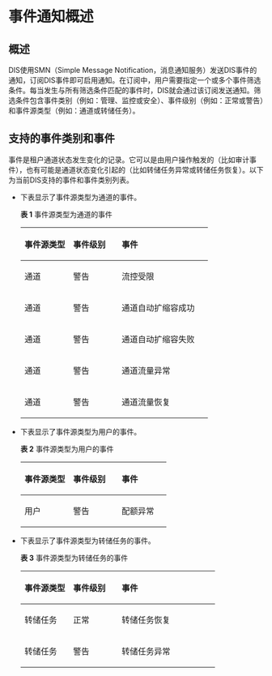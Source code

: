 # 事件通知概述<a name="dgc_01_0256"></a>

## 概述<a name="zh-cn_topic_0130822400_zh-cn_topic_0107811180_section3770351407"></a>

DIS使用SMN（Simple Message Notification，消息通知服务）发送DIS事件的通知，订阅DIS事件即可启用通知。在订阅中，用户需要指定一个或多个事件筛选条件。每当发生与所有筛选条件匹配的事件时，DIS就会通过该订阅发送通知。筛选条件包含事件类别（例如：管理、监控或安全）、事件级别（例如：正常或警告）和事件源类型（例如：通道或转储任务）。

## 支持的事件类别和事件<a name="zh-cn_topic_0130822400_zh-cn_topic_0107811180_section137895423016"></a>

事件是租户通道状态发生变化的记录。它可以是由用户操作触发的（比如审计事件），也有可能是通道状态变化引起的（比如转储任务异常或转储任务恢复）。以下为当前DIS支持的事件和事件类别列表。

-   下表显示了事件源类型为通道的事件。

    **表 1**  事件源类型为通道的事件

    <a name="zh-cn_topic_0130822400_zh-cn_topic_0107811180_table132626599467"></a>
    <table><thead align="left"><tr id="zh-cn_topic_0130822400_zh-cn_topic_0107811180_row126231359134620"><th class="cellrowborder" valign="top" width="25.92740725927407%" id="mcps1.2.4.1.1"><p id="zh-cn_topic_0130822400_zh-cn_topic_0107811180_p26231459194614"><a name="zh-cn_topic_0130822400_zh-cn_topic_0107811180_p26231459194614"></a><a name="zh-cn_topic_0130822400_zh-cn_topic_0107811180_p26231459194614"></a>事件源类型</p>
    </th>
    <th class="cellrowborder" valign="top" width="25.92740725927407%" id="mcps1.2.4.1.2"><p id="zh-cn_topic_0130822400_zh-cn_topic_0107811180_p5623759134615"><a name="zh-cn_topic_0130822400_zh-cn_topic_0107811180_p5623759134615"></a><a name="zh-cn_topic_0130822400_zh-cn_topic_0107811180_p5623759134615"></a>事件级别</p>
    </th>
    <th class="cellrowborder" valign="top" width="48.145185481451854%" id="mcps1.2.4.1.3"><p id="zh-cn_topic_0130822400_zh-cn_topic_0107811180_p762320598465"><a name="zh-cn_topic_0130822400_zh-cn_topic_0107811180_p762320598465"></a><a name="zh-cn_topic_0130822400_zh-cn_topic_0107811180_p762320598465"></a>事件</p>
    </th>
    </tr>
    </thead>
    <tbody><tr id="zh-cn_topic_0130822400_zh-cn_topic_0107811180_row106231259124610"><td class="cellrowborder" valign="top" width="25.92740725927407%" headers="mcps1.2.4.1.1 "><p id="zh-cn_topic_0130822400_p14426115517105"><a name="zh-cn_topic_0130822400_p14426115517105"></a><a name="zh-cn_topic_0130822400_p14426115517105"></a>通道</p>
    </td>
    <td class="cellrowborder" valign="top" width="25.92740725927407%" headers="mcps1.2.4.1.2 "><p id="zh-cn_topic_0130822400_zh-cn_topic_0107811180_p1163654310178"><a name="zh-cn_topic_0130822400_zh-cn_topic_0107811180_p1163654310178"></a><a name="zh-cn_topic_0130822400_zh-cn_topic_0107811180_p1163654310178"></a>警告</p>
    </td>
    <td class="cellrowborder" valign="top" width="48.145185481451854%" headers="mcps1.2.4.1.3 "><p id="zh-cn_topic_0130822400_zh-cn_topic_0107811180_p46346432179"><a name="zh-cn_topic_0130822400_zh-cn_topic_0107811180_p46346432179"></a><a name="zh-cn_topic_0130822400_zh-cn_topic_0107811180_p46346432179"></a>流控受限</p>
    </td>
    </tr>
    <tr id="zh-cn_topic_0130822400_row06531683820"><td class="cellrowborder" valign="top" width="25.92740725927407%" headers="mcps1.2.4.1.1 "><p id="zh-cn_topic_0130822400_p260617017398"><a name="zh-cn_topic_0130822400_p260617017398"></a><a name="zh-cn_topic_0130822400_p260617017398"></a>通道</p>
    </td>
    <td class="cellrowborder" valign="top" width="25.92740725927407%" headers="mcps1.2.4.1.2 "><p id="zh-cn_topic_0130822400_p1587119313913"><a name="zh-cn_topic_0130822400_p1587119313913"></a><a name="zh-cn_topic_0130822400_p1587119313913"></a>警告</p>
    </td>
    <td class="cellrowborder" valign="top" width="48.145185481451854%" headers="mcps1.2.4.1.3 "><p id="zh-cn_topic_0130822400_p665316113818"><a name="zh-cn_topic_0130822400_p665316113818"></a><a name="zh-cn_topic_0130822400_p665316113818"></a>通道自动扩缩容成功</p>
    </td>
    </tr>
    <tr id="zh-cn_topic_0130822400_row5696103519386"><td class="cellrowborder" valign="top" width="25.92740725927407%" headers="mcps1.2.4.1.1 "><p id="zh-cn_topic_0130822400_p3254619394"><a name="zh-cn_topic_0130822400_p3254619394"></a><a name="zh-cn_topic_0130822400_p3254619394"></a>通道</p>
    </td>
    <td class="cellrowborder" valign="top" width="25.92740725927407%" headers="mcps1.2.4.1.2 "><p id="zh-cn_topic_0130822400_p1747311416398"><a name="zh-cn_topic_0130822400_p1747311416398"></a><a name="zh-cn_topic_0130822400_p1747311416398"></a>警告</p>
    </td>
    <td class="cellrowborder" valign="top" width="48.145185481451854%" headers="mcps1.2.4.1.3 "><p id="zh-cn_topic_0130822400_p176964353381"><a name="zh-cn_topic_0130822400_p176964353381"></a><a name="zh-cn_topic_0130822400_p176964353381"></a>通道自动扩缩容失败</p>
    </td>
    </tr>
    <tr id="zh-cn_topic_0130822400_row16431632598"><td class="cellrowborder" valign="top" width="25.92740725927407%" headers="mcps1.2.4.1.1 "><p id="zh-cn_topic_0130822400_p1343163212914"><a name="zh-cn_topic_0130822400_p1343163212914"></a><a name="zh-cn_topic_0130822400_p1343163212914"></a>通道</p>
    </td>
    <td class="cellrowborder" valign="top" width="25.92740725927407%" headers="mcps1.2.4.1.2 "><p id="zh-cn_topic_0130822400_p185831449914"><a name="zh-cn_topic_0130822400_p185831449914"></a><a name="zh-cn_topic_0130822400_p185831449914"></a>警告</p>
    </td>
    <td class="cellrowborder" valign="top" width="48.145185481451854%" headers="mcps1.2.4.1.3 "><p id="zh-cn_topic_0130822400_p84333211917"><a name="zh-cn_topic_0130822400_p84333211917"></a><a name="zh-cn_topic_0130822400_p84333211917"></a>通道流量异常</p>
    </td>
    </tr>
    <tr id="zh-cn_topic_0130822400_row138898341691"><td class="cellrowborder" valign="top" width="25.92740725927407%" headers="mcps1.2.4.1.1 "><p id="zh-cn_topic_0130822400_p11873124016915"><a name="zh-cn_topic_0130822400_p11873124016915"></a><a name="zh-cn_topic_0130822400_p11873124016915"></a>通道</p>
    </td>
    <td class="cellrowborder" valign="top" width="25.92740725927407%" headers="mcps1.2.4.1.2 "><p id="zh-cn_topic_0130822400_p15209114516917"><a name="zh-cn_topic_0130822400_p15209114516917"></a><a name="zh-cn_topic_0130822400_p15209114516917"></a>警告</p>
    </td>
    <td class="cellrowborder" valign="top" width="48.145185481451854%" headers="mcps1.2.4.1.3 "><p id="zh-cn_topic_0130822400_p1988913341999"><a name="zh-cn_topic_0130822400_p1988913341999"></a><a name="zh-cn_topic_0130822400_p1988913341999"></a>通道流量恢复</p>
    </td>
    </tr>
    </tbody>
    </table>

-   下表显示了事件源类型为用户的事件。

    **表 2**  事件源类型为用户的事件

    <a name="zh-cn_topic_0130822400_table11464153214445"></a>
    <table><thead align="left"><tr id="zh-cn_topic_0130822400_row114641432124417"><th class="cellrowborder" valign="top" width="33.33333333333333%" id="mcps1.2.4.1.1"><p id="zh-cn_topic_0130822400_p393394614414"><a name="zh-cn_topic_0130822400_p393394614414"></a><a name="zh-cn_topic_0130822400_p393394614414"></a>事件源类型</p>
    </th>
    <th class="cellrowborder" valign="top" width="33.33333333333333%" id="mcps1.2.4.1.2"><p id="zh-cn_topic_0130822400_p29332046184414"><a name="zh-cn_topic_0130822400_p29332046184414"></a><a name="zh-cn_topic_0130822400_p29332046184414"></a>事件级别</p>
    </th>
    <th class="cellrowborder" valign="top" width="33.33333333333333%" id="mcps1.2.4.1.3"><p id="zh-cn_topic_0130822400_p16933184620446"><a name="zh-cn_topic_0130822400_p16933184620446"></a><a name="zh-cn_topic_0130822400_p16933184620446"></a>事件</p>
    </th>
    </tr>
    </thead>
    <tbody><tr id="zh-cn_topic_0130822400_row2046483264410"><td class="cellrowborder" valign="top" width="33.33333333333333%" headers="mcps1.2.4.1.1 "><p id="zh-cn_topic_0130822400_p12464133234419"><a name="zh-cn_topic_0130822400_p12464133234419"></a><a name="zh-cn_topic_0130822400_p12464133234419"></a>用户</p>
    </td>
    <td class="cellrowborder" valign="top" width="33.33333333333333%" headers="mcps1.2.4.1.2 "><p id="zh-cn_topic_0130822400_p18464103254418"><a name="zh-cn_topic_0130822400_p18464103254418"></a><a name="zh-cn_topic_0130822400_p18464103254418"></a>警告</p>
    </td>
    <td class="cellrowborder" valign="top" width="33.33333333333333%" headers="mcps1.2.4.1.3 "><p id="zh-cn_topic_0130822400_p144641832144420"><a name="zh-cn_topic_0130822400_p144641832144420"></a><a name="zh-cn_topic_0130822400_p144641832144420"></a>配额异常</p>
    </td>
    </tr>
    </tbody>
    </table>

-   下表显示了事件源类型为转储任务的事件。

    **表 3**  事件源类型为转储任务的事件

    <a name="zh-cn_topic_0130822400_zh-cn_topic_0107811180_table913290203317"></a>
    <table><thead align="left"><tr id="zh-cn_topic_0130822400_zh-cn_topic_0107811180_row1614117016337"><th class="cellrowborder" valign="top" width="25%" id="mcps1.2.4.1.1"><p id="zh-cn_topic_0130822400_zh-cn_topic_0107811180_p191421706338"><a name="zh-cn_topic_0130822400_zh-cn_topic_0107811180_p191421706338"></a><a name="zh-cn_topic_0130822400_zh-cn_topic_0107811180_p191421706338"></a>事件源类型</p>
    </th>
    <th class="cellrowborder" valign="top" width="25%" id="mcps1.2.4.1.2"><p id="zh-cn_topic_0130822400_zh-cn_topic_0107811180_p19145304335"><a name="zh-cn_topic_0130822400_zh-cn_topic_0107811180_p19145304335"></a><a name="zh-cn_topic_0130822400_zh-cn_topic_0107811180_p19145304335"></a>事件级别</p>
    </th>
    <th class="cellrowborder" valign="top" width="50%" id="mcps1.2.4.1.3"><p id="zh-cn_topic_0130822400_zh-cn_topic_0107811180_p014716017331"><a name="zh-cn_topic_0130822400_zh-cn_topic_0107811180_p014716017331"></a><a name="zh-cn_topic_0130822400_zh-cn_topic_0107811180_p014716017331"></a>事件</p>
    </th>
    </tr>
    </thead>
    <tbody><tr id="zh-cn_topic_0130822400_zh-cn_topic_0107811180_row1148170173316"><td class="cellrowborder" valign="top" width="25%" headers="mcps1.2.4.1.1 "><p id="zh-cn_topic_0130822400_p11783718120"><a name="zh-cn_topic_0130822400_p11783718120"></a><a name="zh-cn_topic_0130822400_p11783718120"></a>转储任务</p>
    </td>
    <td class="cellrowborder" valign="top" width="25%" headers="mcps1.2.4.1.2 "><p id="zh-cn_topic_0130822400_zh-cn_topic_0107811180_p4490472271"><a name="zh-cn_topic_0130822400_zh-cn_topic_0107811180_p4490472271"></a><a name="zh-cn_topic_0130822400_zh-cn_topic_0107811180_p4490472271"></a>正常</p>
    </td>
    <td class="cellrowborder" valign="top" width="50%" headers="mcps1.2.4.1.3 "><p id="zh-cn_topic_0130822400_zh-cn_topic_0107811180_p448927202716"><a name="zh-cn_topic_0130822400_zh-cn_topic_0107811180_p448927202716"></a><a name="zh-cn_topic_0130822400_zh-cn_topic_0107811180_p448927202716"></a>转储任务恢复</p>
    </td>
    </tr>
    <tr id="zh-cn_topic_0130822400_zh-cn_topic_0107811180_row015416016332"><td class="cellrowborder" valign="top" width="25%" headers="mcps1.2.4.1.1 "><p id="zh-cn_topic_0130822400_p1812811516579"><a name="zh-cn_topic_0130822400_p1812811516579"></a><a name="zh-cn_topic_0130822400_p1812811516579"></a>转储任务</p>
    </td>
    <td class="cellrowborder" valign="top" width="25%" headers="mcps1.2.4.1.2 "><p id="zh-cn_topic_0130822400_zh-cn_topic_0107811180_p34843711277"><a name="zh-cn_topic_0130822400_zh-cn_topic_0107811180_p34843711277"></a><a name="zh-cn_topic_0130822400_zh-cn_topic_0107811180_p34843711277"></a>警告</p>
    </td>
    <td class="cellrowborder" valign="top" width="50%" headers="mcps1.2.4.1.3 "><p id="zh-cn_topic_0130822400_zh-cn_topic_0107811180_p114845711274"><a name="zh-cn_topic_0130822400_zh-cn_topic_0107811180_p114845711274"></a><a name="zh-cn_topic_0130822400_zh-cn_topic_0107811180_p114845711274"></a>转储任务异常</p>
    </td>
    </tr>
    </tbody>
    </table>


